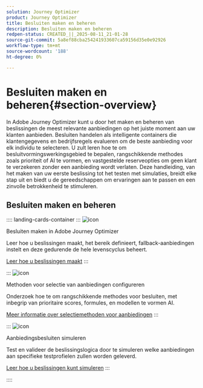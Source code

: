 ```yaml
---
solution: Journey Optimizer
product: Journey Optimizer
title: Besluiten maken en beheren
description: Besluiten maken en beheren
redpen-status: CREATED_||_2025-08-11_21-01-28
source-git-commit: 5a8ef88cba254241933607ca59156d35e0e92926
workflow-type: tm+mt
source-wordcount: '188'
ht-degree: 0%

---
```



# Besluiten maken en beheren{#section-overview}

In Adobe Journey Optimizer kunt u door het maken en beheren van beslissingen de meest relevante aanbiedingen op het juiste moment aan uw klanten aanbieden. Besluiten handelen als intelligente containers die klantengegevens en bedrijfsregels evalueren om de beste aanbieding voor elk individu te selecteren. U zult leren hoe te om besluitvormingswerkingsgebied te bepalen, rangschikkende methodes zoals prioriteit of AI te vormen, en vastgestelde reserveopties om geen klant te verzekeren zonder een aanbieding wordt verlaten. Deze handleiding, van het maken van uw eerste beslissing tot het testen met simulaties, breidt elke stap uit en biedt u de gereedschappen om ervaringen aan te passen en een zinvolle betrokkenheid te stimuleren.

## Besluiten maken en beheren

:::: landing-cards-container
:::
![icon](https://cdn.experienceleague.adobe.com/icons/circle-play.svg)

Besluiten maken in Adobe Journey Optimizer

Leer hoe u beslissingen maakt, het bereik definieert, fallback-aanbiedingen instelt en deze gedurende de hele levenscyclus beheert.

[Leer hoe u beslissingen maakt](../using/offers/offer-activities/create-offer-activities.md)
:::

:::
![icon](https://cdn.experienceleague.adobe.com/icons/gear.svg)

Methoden voor selectie van aanbiedingen configureren

Onderzoek hoe te om rangschikkende methodes voor besluiten, met inbegrip van prioritaire scores, formules, en modellen te vormen AI.

[Meer informatie over selectiemethoden voor aanbiedingen](../using/offers/offer-activities/configure-offer-selection.md)
:::

:::
![icon](https://cdn.experienceleague.adobe.com/icons/code-branch.svg)

Aanbiedingsbesluiten simuleren

Test en valideer de beslissingslogica door te simuleren welke aanbiedingen aan specifieke testprofielen zullen worden geleverd.

[Leer hoe u beslissingen kunt simuleren](../using/offers/offer-activities/simulation.md)
:::

::::
